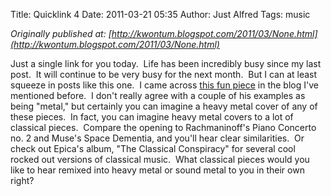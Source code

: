 Title: Quicklink 4
Date: 2011-03-21 05:35
Author: Just Alfred
Tags: music

*Originally published at: [http://kwontum.blogspot.com/2011/03/None.html](http://kwontum.blogspot.com/2011/03/None.html)*

Just a single link for you today.  Life has been incredibly busy since
my last post.  It will continue to be very busy for the next month.  But
I can at least squeeze in posts like this one.  I came across [this fun
piece](http://www.npr.org/blogs/deceptivecadence/2011/03/01/134160882/classical-music-shred-fest-which-pieces-get-you-pumped-up?ft=1&f=129702125)
in the blog I've mentioned before.  I don't really agree with a couple
of his examples as being "metal," but certainly you can imagine a heavy
metal cover of any of these pieces.  In fact, you can imagine heavy
metal covers to a lot of classical pieces.  Compare the opening to
Rachmaninoff's Piano Concerto no. 2 and Muse's Space Dementia, and
you'll hear clear similarities.  Or check out Epica's album, "The
Classical Conspiracy" for several cool rocked out versions of classical
music.  What classical pieces would you like to hear remixed into heavy
metal or sound metal to you in their own right?

